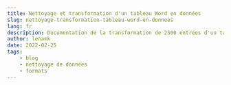```yaml
---
title: Nettoyage et transformation d'un tableau Word en données
slug: nettoyage-transformation-tableau-word-en-donnees
lang: fr
description: Documentation de la transformation de 2500 entrées d'un tableau Word en un tableur structuré 
author: lenamk
date: 2022-02-25
tags: 
    - blog
    - nettoyage de données
    - formats
---
```


